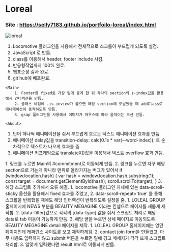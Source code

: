 # Loreal
### Site : https://selly7183.github.io/portfoilo-loreal/index.html
![loreal](https://user-images.githubusercontent.com/88068412/210552343-d059c391-55a4-4033-9258-1c5c715e0519.png)

1. Locomotive 플러그인을 사용해서 전체적으로 스크롤이 부드럽게 되도록 설정.
2. JavaScript 로 만듬.
3. class를 이용해서 header, footer include 시킴.
4. 반응형작업까지 100% 완료.
5. 웹표준성 검사 완료.
6. git hub에 배포완료.
>
    <Main>
        1. Footer를 fixed로 가장 밑에 붙게 한 뒤 각각의 section의 z-index값을 활용해서 인터렉션을 만듬.
        2. 클래스 네임에 .is-inview가 붙으면 해당 section에 도달했을 때 addClass로 애니메이션이 동작하도록 만듬.
        3. gsap 플러그인을 사용해서 이미지가 마우스에 따라 움직이는 모션 만듬.
> 
    <About>
  1. 단어 하나씩 애니메이션을 줘서 부드럽게 흐르는 텍스트 애니메이션 효과를 만듬.
  2. 애니메이션 delay값을 transition-delay: calc(0.1s * var(--word-index)); 로 순차적으로 텍스트가 나오게 효과를 줌.
  3. 애니메이션 키프레임으로 translateX()값을 이용해서 텍스트 overflow 효과 만듬.
   
<Commitment>
  1. 링크를 누르면 Main의 #commitment로 이동되게 만듬.
  2. 링크를 누르면 자꾸 해당 section으로 가는게 아니라 맨위로 올라가지는 버그가 있어서
   if (window.location.hash) {
      var hash = window.location.hash.substring(1);
      const target = document.getElementById(hash);
      scroll.scrollTo(target);
    }
  3. 해당 스크립트 추가해서 오류 해결.
   
<Brands>
  1. locomotive 플러그인 자체에 있는 data-scroll-sticky 옵션을 활용해서 fixed 효과를 주었고,
  2. data-scroll-repeat='true' 를 통해 스크롤을 반복했을 때에도 해당 인터렉션이 반복되도록 설정을 줌.
  
<Magazine>
  1. LOLEAL GROUP 홈페이지에 NEWS 부분을 BEAUTY MEGAGINE 이라는 컨셉으로 페이지를 새롭게 제작함.
  2. [data-filter]값으로 각각의 [data-type] 값을 줘서 스크립트 처리로 해당 data로 tab 이동이 가능하게 만듬.
  3. 해당 글을 누르면 상세 페이지로 이동되도록 BEAUTY MEGAGINE detail 페이지를 제작.
  
<Contact>
  1. LOLEAL GROUP 홈페이지에는 없던 페이지인데 레퍼런스 사이트를 보고 제작하게됨.
  2. contact join form을 만들었고, 아무 내용도 입력하지 않고 submit 버튼을 누르면 밑에 경고 메세지가 각각 뜨게 스크립트 처리함.
  3. 알맞게 입력했다면 result.html로 이동되게 만듬.
  
  
  
